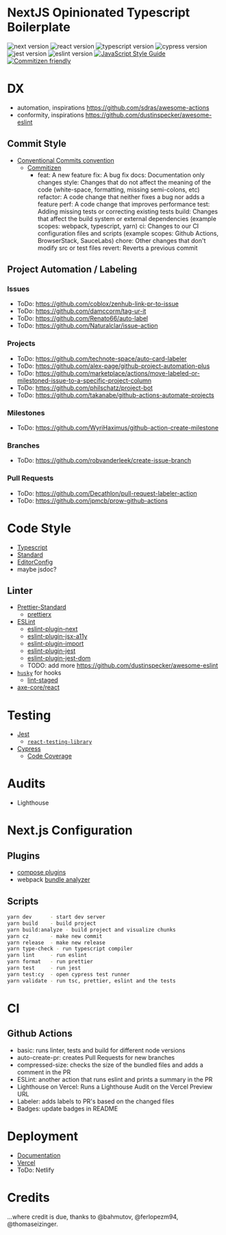 # NextJS Opinionated Typescript Boilerplate

![next version](https://img.shields.io/badge/next-latest-brightgreen) ![react version](https://img.shields.io/badge/react-17.0.1-brightgreen) ![typescript version](https://img.shields.io/badge/typescript-4.1.3-brightgreen) ![cypress version](https://img.shields.io/badge/cypress-6.2.0-brightgreen) ![jest version](https://img.shields.io/badge/jest-26.6.3-brightgreen) ![eslint version](https://img.shields.io/badge/eslint-7.16.0-brightgreen) [![JavaScript Style Guide](https://img.shields.io/badge/code_style-standard-brightgreen.svg)](https://standardjs.com) [![Commitizen friendly](https://img.shields.io/badge/commitizen-friendly-brightgreen.svg)](http://commitizen.github.io/cz-cli/)

# DX

- automation, inspirations https://github.com/sdras/awesome-actions
- conformity, inspirations https://github.com/dustinspecker/awesome-eslint

## Commit Style

- [Conventional Commits convention](https://www.conventionalcommits.org/)
  - [Commitizen](https://github.com/commitizen/cz-cli)
    - feat: A new feature
      fix: A bug fix
      docs: Documentation only changes
      style: Changes that do not affect the meaning of the code (white-space, formatting, missing semi-colons, etc)
      refactor: A code change that neither fixes a bug nor adds a feature
      perf: A code change that improves performance
      test: Adding missing tests or correcting existing tests
      build: Changes that affect the build system or external dependencies (example scopes: webpack, typescript, yarn)
      ci: Changes to our CI configuration files and scripts (example scopes: Github Actions, BrowserStack, SauceLabs)
      chore: Other changes that don't modify src or test files
      revert: Reverts a previous commit

## Project Automation / Labeling

### Issues

- ToDo: https://github.com/coblox/zenhub-link-pr-to-issue
- ToDo: https://github.com/damccorm/tag-ur-it
- ToDo: https://github.com/Renato66/auto-label
- ToDo: https://github.com/Naturalclar/issue-action

### Projects

- ToDo: https://github.com/technote-space/auto-card-labeler
- ToDo: https://github.com/alex-page/github-project-automation-plus
- ToDo: https://github.com/marketplace/actions/move-labeled-or-milestoned-issue-to-a-specific-project-column
- ToDo: https://github.com/philschatz/project-bot
- ToDo: https://github.com/takanabe/github-actions-automate-projects

### Milestones

- ToDo: https://github.com/WyriHaximus/github-action-create-milestone

### Branches

- ToDo: https://github.com/robvanderleek/create-issue-branch

### Pull Requests

- ToDo: https://github.com/Decathlon/pull-request-labeler-action
- ToDo: https://github.com/jpmcb/prow-github-actions

# Code Style

- [Typescript](https://www.typescriptlang.org/)
- [Standard](https://github.com/standard/standard)
- [EditorConfig](https://editorconfig.org/)
- maybe jsdoc?

## Linter

- [Prettier-Standard](https://github.com/sheerun/prettier-standard)
  - [prettierx](https://github.com/brodybits/prettierx/)
- [ESLint](https://eslint.org/)
  - [eslint-plugin-next](https://github.com/vercel/next.js/tree/canary/packages/eslint-plugin-next)
  - [eslint-plugin-jsx-a11y]()
  - [eslint-plugin-import](https://github.com/benmosher/eslint-plugin-import)
  - [eslint-plugin-jest](https://github.com/jest-community/eslint-plugin-jest)
  - [eslint-plugin-jest-dom](https://github.com/testing-library/eslint-plugin-jest-dom)
  - TODO: add more https://github.com/dustinspecker/awesome-eslint
- [`husky`](https://github.com/typicode/husky) for hooks
  - [lint-staged](https://github.com/okonet/lint-staged)
- [axe-core/react](https://github.com/dequelabs/axe-core-npm)

# Testing

- [Jest](https://jestjs.io/)
  - [`react-testing-library`](https://testing-library.com/docs/react-testing-library/intro)
- [Cypress](https://www.cypress.io/)
  - [Code Coverage](https://docs.cypress.io/guides/tooling/code-coverage.html)

# Audits

- Lighthouse

# Next.js Configuration

## Plugins

- [compose plugins](https://github.com/cyrilwanner/next-compose-plugins)
- webpack [bundle analyzer](https://github.com/vercel/next.js/tree/canary/packages/next-bundle-analyzer)

## Scripts

```bash
yarn dev      - start dev server
yarn build    - build project
yarn build:analyze - build project and visualize chunks
yarn cz       - make new commit
yarn release  - make new release
yarn type-check - run typescript compiler
yarn lint     - run eslint
yarn format   - run prettier
yarn test     - run jest
yarn test:cy  - open cypress test runner
yarn validate - run tsc, prettier, eslint and the tests
```

# CI

## Github Actions

- basic: runs linter, tests and build for different node versions
- auto-create-pr: creates Pull Requests for new branches
- compressed-size: checks the size of the bundled files and adds a comment in the PR
- ESLint: another action that runs eslint and prints a summary in the PR
- Lighthouse on Vercel: Runs a Lighthouse Audit on the Vercel Preview URL
- Labeler: adds labels to PR's based on the changed files
- Badges: update badges in README

# Deployment

- [Documentation](https://nextjs.org/docs/deployment)
- [Vercel](https://vercel.com/import?filter=next.js)
- ToDo: Netlify

# Credits

...where credit is due, thanks to @bahmutov, @ferlopezm94, @thomaseizinger.
